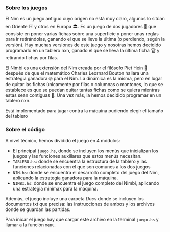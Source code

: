 ### Sobre los juegos
El Nim es un juego antiguo cuyo origen no está muy claro, algunos lo sitúan en Oriente ⛩ y otros en Europa 🏛.
Es un juego de dos jugadores 👫 que consiste en poner varias fichas sobre una superficie y poner unas reglas para ir retirándolas, ganando el que se lleve la última (o perdiendo, según la versión).
Hay muchas versiones de este juego y nosotras hemos decidido programarlo en un tablero nxn, ganado el que se lleva la última ficha 🏆 y retirando fichas por filas.

El Nimbi es una extensión del Nim creada por el filósofo Piet Hein 🤔 después de que el matemático Charles Leornard Bouton hallara una estrategia ganadora 🤓 para el Nim.
La dinámica es la misma, pero en lugar de quitar las fichas únicamente por filas o columnas o montones, lo que se establece es que 
se puedan quitar tantas fichas como se quiera mientras estas sean contiguas 🤲.
Una vez más, la hemos decidido programar en un tablero nxn.

Está implementado para jugar contra la máquina pudiendo elegir el tamaño del tablero

### Sobre el código
A nivel técnico, hemos dividido el juego en 4 módulos:
 - El principal `juego.hs`, donde se incluyen los menús que inicializan los juegos y las funciones auxiliares que estos menús necesitan.
 - `TABLERO.hs`: donde se encuentra la estructura de la tablero y las funciones relacionadas con él que son comunes a los dos juegos
 - `NIM.hs`: donde se encuentra el desarrollo completo del juego del Nim, aplicando la estrategia ganadora para la máquina.
 - `NIMBI.hs`: donde se encuentra el juego completo del Nimbi, aplicando una estrategia minimax para la máquina.

Además, el juego incluye una carpeta *Docs* donde se incluyen los documentos txt que precisa: las instrucciones de ambos y los archivos donde se guardan las partidas.

Para inicar el juego hay que cargar este archivo en la terminal `juego.hs` y llamar a la función `menu`.
